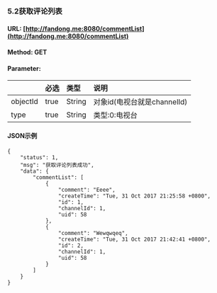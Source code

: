 ### 5.2获取评论列表

#### URL: [http://fandong.me:8080/commentList](http://fandong.me:8080/commentList)

#### Method: GET

#### Parameter:

|  | 必选 | 类型 | 说明 |
| :--- | :--- | :--- | :--- |
| objectId | true | String | 对象id\(电视台就是channelId\) |
| type | true | String | 类型:0:电视台 |

#### JSON示例

```
{
    "status": 1,
    "msg": "获取评论列表成功",
    "data": {
        "commentList": [
            {
                "comment": "Eeee",
                "createTime": "Tue, 31 Oct 2017 21:25:58 +0800",
                "id": 1,
                "channelId": 1,
                "uid": 58
            },
            {
                "comment": "Wewqwqeq",
                "createTime": "Tue, 31 Oct 2017 21:42:41 +0800",
                "id": 2,
                "channelId": 1,
                "uid": 58
            }
        ]
    }
}
```



